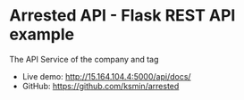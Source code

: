# Arrested API - Flask REST API example
The API Service of the company and tag
* Live demo: http://15.164.104.4:5000/api/docs/
* GitHub: https://github.com/ksmin/arrested
